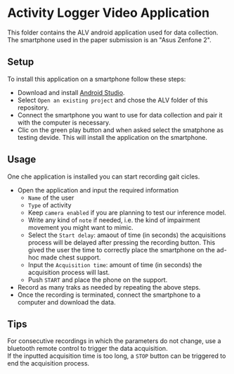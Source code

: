 # Activity Logger Video Application

This folder contains the ALV android application used for data collection. </br>
The smartphone used in the paper submission is an "Asus Zenfone 2".</br>

## Setup
To install this application on a smartphone follow these steps:

- Download and install [Android Studio](https://developer.android.com/studio).
- Select `Open an existing project` and chose the ALV folder of this repository.
- Connect the smartphone you want to use for data collection and pair it with the computer is necessary.
- Clic on the green play button and when asked select the smatphone as testing devide. This will install the application on the smartphone.

## Usage
One che application is installed you can start recording gait cicles.

- Open the application and input the required information 
    - `Name` of the user
    - `Type` of activity
    - Keep `camera enabled` if you are planning to test our inference model.
    - Write any kind of `note` if needed, i.e. the kind of impairment movement you might want to mimic.
    - Select the `Start delay`: amaout of time (in seconds) the acquisitions process will be delayed after pressing the recording button. This gived the user the time to correctly place the smartphone on the ad-hoc made chest support.
    - Input the `Acquisition time`: amount of time (in seconds) the acquisition process will last.
    - Push `START` and place the phone on the support.
- Record as many traks as needed by repeating the above steps.
- Once the recording is terminated, connect the smartphone to a computer and download the data.

## Tips
For consecutive recordings in which the parameters do not change, use a bluetooth remote control to trigger the data acquisition.</br>
If the inputted acquisition time is too long, a `STOP` button can be triggered to end the acquisition process.
